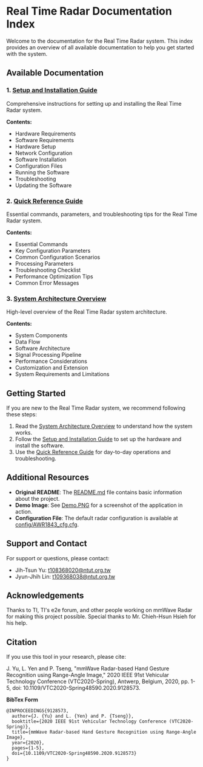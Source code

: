 # Real Time Radar Documentation Index

Welcome to the documentation for the Real Time Radar system. This index provides an overview of all available documentation to help you get started with the system.

## Available Documentation

### 1. [Setup and Installation Guide](Setup_and_Installation_Guide.md)
Comprehensive instructions for setting up and installing the Real Time Radar system.

**Contents:**
- Hardware Requirements
- Software Requirements
- Hardware Setup
- Network Configuration
- Software Installation
- Configuration Files
- Running the Software
- Troubleshooting
- Updating the Software

### 2. [Quick Reference Guide](Quick_Reference_Guide.md)
Essential commands, parameters, and troubleshooting tips for the Real Time Radar system.

**Contents:**
- Essential Commands
- Key Configuration Parameters
- Common Configuration Scenarios
- Processing Parameters
- Troubleshooting Checklist
- Performance Optimization Tips
- Common Error Messages

### 3. [System Architecture Overview](System_Architecture_Overview.md)
High-level overview of the Real Time Radar system architecture.

**Contents:**
- System Components
- Data Flow
- Software Architecture
- Signal Processing Pipeline
- Performance Considerations
- Customization and Extension
- System Requirements and Limitations

## Getting Started

If you are new to the Real Time Radar system, we recommend following these steps:

1. Read the [System Architecture Overview](System_Architecture_Overview.md) to understand how the system works.
2. Follow the [Setup and Installation Guide](Setup_and_Installation_Guide.md) to set up the hardware and install the software.
3. Use the [Quick Reference Guide](Quick_Reference_Guide.md) for day-to-day operations and troubleshooting.

## Additional Resources

- **Original README**: The [README.md](README.md) file contains basic information about the project.
- **Demo Image**: See [Demo.PNG](Demo.PNG) for a screenshot of the application in action.
- **Configuration File**: The default radar configuration is available at [config/AWR1843_cfg.cfg](config/AWR1843_cfg.cfg).

## Support and Contact

For support or questions, please contact:
- Jih-Tsun Yu: t108368020@ntut.org.tw
- Jyun-Jhih Lin: t109368038@ntut.org.tw

## Acknowledgements

Thanks to TI, TI's e2e forum, and other people working on mmWave Radar for making this project possible. Special thanks to Mr. Chieh-Hsun Hsieh for his help.

## Citation

If you use this tool in your research, please cite:

J. Yu, L. Yen and P. Tseng, "mmWave Radar-based Hand Gesture Recognition using Range-Angle Image," 2020 IEEE 91st Vehicular Technology Conference (VTC2020-Spring), Antwerp, Belgium, 2020, pp. 1-5, doi: 10.1109/VTC2020-Spring48590.2020.9128573.

**BibTex Form**
```
@INPROCEEDINGS{9128573,
  author={J. {Yu} and L. {Yen} and P. {Tseng}},
  booktitle={2020 IEEE 91st Vehicular Technology Conference (VTC2020-Spring)}, 
  title={mmWave Radar-based Hand Gesture Recognition using Range-Angle Image}, 
  year={2020},
  pages={1-5},
  doi={10.1109/VTC2020-Spring48590.2020.9128573}
}
```
